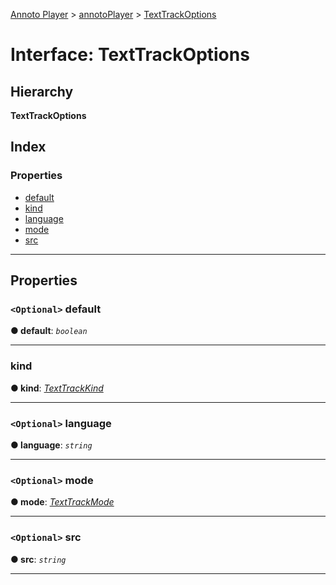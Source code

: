 [Annoto Player](../README.md) > [annotoPlayer](../modules/annotoplayer.md) > [TextTrackOptions](../interfaces/annotoplayer.texttrackoptions.md)

# Interface: TextTrackOptions

## Hierarchy

**TextTrackOptions**

## Index

### Properties

* [default](annotoplayer.texttrackoptions.md#default)
* [kind](annotoplayer.texttrackoptions.md#kind)
* [language](annotoplayer.texttrackoptions.md#language)
* [mode](annotoplayer.texttrackoptions.md#mode)
* [src](annotoplayer.texttrackoptions.md#src)

---

## Properties

<a id="default"></a>

### `<Optional>` default

**● default**: *`boolean`*

___
<a id="kind"></a>

###  kind

**● kind**: *[TextTrackKind](../modules/annotoplayer.md#texttrackkind)*

___
<a id="language"></a>

### `<Optional>` language

**● language**: *`string`*

___
<a id="mode"></a>

### `<Optional>` mode

**● mode**: *[TextTrackMode](../modules/annotoplayer.md#texttrackmode)*

___
<a id="src"></a>

### `<Optional>` src

**● src**: *`string`*

___

